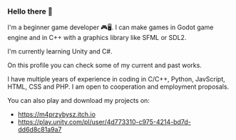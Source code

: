 ### Hello there 👋
I'm a beginner game developer 🎮🖥. I can make games in Godot game engine and in C++ with a graphics library like SFML or SDL2. 

I'm currently learning Unity and C#.

On this profile you can check some of my current and past works.

I have multiple years of experience in coding in C/C++, Python, JavScript, HTML, CSS and PHP.
I am open to cooperation and employment proposals.

You can also play and download my projects on: 
- https://m4przybysz.itch.io
- https://play.unity.com/pl/user/4d773310-c975-4214-bd7d-dd6d8c81a9a7


<!--
**M4przybysz/M4przybysz** is a ✨ _special_ ✨ repository because its `README.md` (this file) appears on your GitHub profile.

Here are some ideas to get you started:

- 🔭 I’m currently working on ...
- 🌱 I’m currently learning ...
- 👯 I’m looking to collaborate on ...
- 🤔 I’m looking for help with ...
- 💬 Ask me about ...
- 📫 How to reach me: ...
- 😄 Pronouns: ...
- ⚡ Fun fact: ...
-->

